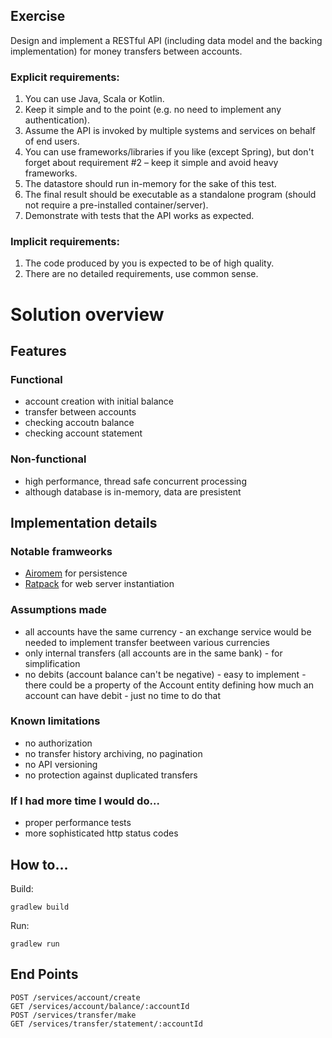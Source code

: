 ## Exercise

Design and implement a RESTful API (including data model and the backing implementation)
for money transfers between accounts.

### Explicit requirements:
1. You can use Java, Scala or Kotlin.
2. Keep it simple and to the point (e.g. no need to implement any authentication).
3. Assume the API is invoked by multiple systems and services on behalf of end users.
4. You can use frameworks/libraries if you like (except Spring), but don't forget about
requirement #2 – keep it simple and avoid heavy frameworks.
5. The datastore should run in-memory for the sake of this test.
6. The final result should be executable as a standalone program (should not require
a pre-installed container/server).
7. Demonstrate with tests that the API works as expected.

### Implicit requirements:
1. The code produced by you is expected to be of high quality.
2. There are no detailed requirements, use common sense.

# Solution overview

## Features

### Functional

* account creation with initial balance
* transfer between accounts
* checking accoutn balance
* checking account statement

### Non-functional

* high performance, thread safe concurrent processing
* although database is in-memory, data are presistent

## Implementation details

### Notable framweorks

* [Airomem](https://github.com/airomem/airomem) for persistence
* [Ratpack](https://ratpack.io) for web server instantiation

### Assumptions made

* all accounts have the same currency - an exchange service would be needed to implement transfer beetween various currencies
* only internal transfers (all accounts are in the same bank) - for simplification
* no debits (account balance can't be negative) - easy to implement - there could be a property of the Account entity defining how much an account can have debit - just no time to do that

### Known limitations

* no authorization
* no transfer history archiving, no pagination
* no API versioning
* no protection against duplicated transfers

### If I had more time I would do...

* proper performance tests
* more sophisticated http status codes

## How to...

Build:
```
gradlew build
```

Run:
```
gradlew run
```

## End Points

```
POST /services/account/create
GET /services/account/balance/:accountId
POST /services/transfer/make
GET /services/transfer/statement/:accountId
```
